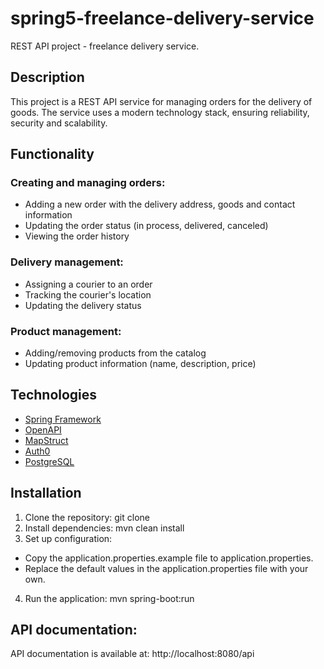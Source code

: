 # spring5-freelance-delivery-service
REST API project - freelance delivery service.

## Description
This project is a REST API service for managing orders for the delivery of goods. The service uses a modern technology stack, ensuring reliability, security and scalability. 

## Functionality
### Creating and managing orders:  
- Adding a new order with the delivery address, goods and contact information
- Updating the order status (in process, delivered, canceled) 
- Viewing the order history
### Delivery management:
- Assigning a courier to an order 
- Tracking the courier's location
- Updating the delivery status
### Product management:
- Adding/removing products from the catalog 
- Updating product information (name, description, price)

## Technologies
- [Spring Framework](https://spring.io/) 
- [OpenAPI](https://swagger.io/)
- [MapStruct](https://mapstruct.org/)
- [Auth0](https://auth0.com/)
- [PostgreSQL](https://www.postgresql.org/)


## Installation
1. Clone the repository:
git clone <url of repository>
2. Install dependencies:
mvn clean install
3. Set up configuration:
- Copy the application.properties.example file to application.properties.
- Replace the default values ​​in the application.properties file with your own.
4. Run the application:
mvn spring-boot:run
## API documentation:
API documentation is available at: http://localhost:8080/api
